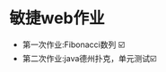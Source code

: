 # 敏捷web作业

* 第一次作业:Fibonacci​数列​ :ballot_box_with_check:
* 第二次作业:java德州扑克，单元测试:ballot_box_with_check:

